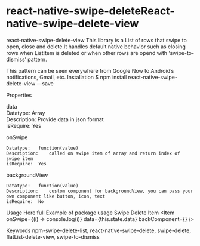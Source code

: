 # react-native-swipe-deleteReact-native-swipe-delete-view
react-native-swipe-delete-view 
This library  is a List of rows that swipe to open, close and delete.It handles default native behavior such as closing rows when ListItem is deleted or when other rows are opend with ‘swipe-to-dismiss’ pattern.

This pattern can be seen everywhere from Google Now to Android’s notifications, Gmail, etc. 
Installation
$ npm install react-native-swipe-delete-view —save

Properties

data  
	Datatype:	Array     
	Description:	 Provide data in json format   
	isRequire:	Yes
	
onSwipe

	Datatype:	function(value) 
	Description:	called on swipe item of array and return index of swipe item  
	isRequire:	Yes
	
backgroundView 

	Datatype:	function(value) 
	Description:	custom component for backgroundView, you can pass your own component like button, icon, text
	isRequire:	No

Usage
Here full Example of package usage
Swipe Delete Item
<Item 
        onSwipe={(i) => console.log(i)} 
        data={this.state.data} 
        backComponent={<BackComponent/>}
      />




Keywords
	npm-swipe-delete-list,
  	react-native-swipe-delete,
 	swipe-delete,
 	flatList-delete-view,
	swipe-to-dismiss

